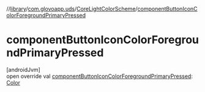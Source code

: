 //[library](../../../index.md)/[com.glovoapp.uds](../index.md)/[CoreLightColorScheme](index.md)/[componentButtonIconColorForegroundPrimaryPressed](component-button-icon-color-foreground-primary-pressed.md)

# componentButtonIconColorForegroundPrimaryPressed

[androidJvm]\
open override val [componentButtonIconColorForegroundPrimaryPressed](component-button-icon-color-foreground-primary-pressed.md): [Color](https://developer.android.com/reference/kotlin/androidx/compose/ui/graphics/Color.html)
